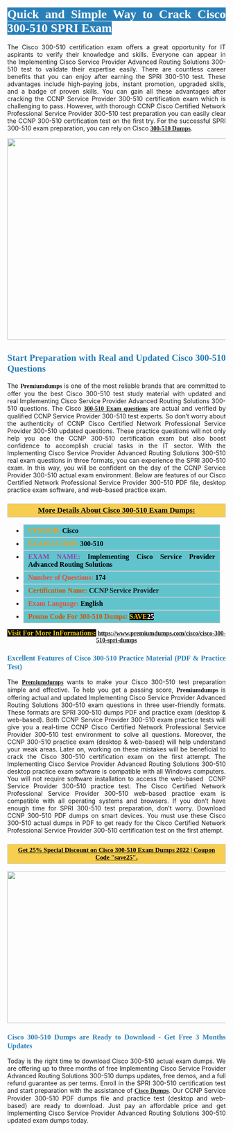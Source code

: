<h1 style="text-align: justify;"><span style="color:#ffffff;"><span style="font-family:Georgia,serif;"><strong><span style="background-color:#2980b9;">Quick and Simple Way to Crack Cisco 300-510 SPRI Exam</span></strong></span></span></h1>

<p style="text-align: justify;">The Cisco 300-510 certification exam offers a great opportunity for IT aspirants to verify their knowledge and skills. Everyone can appear in the Implementing Cisco Service Provider Advanced Routing Solutions 300-510 test to validate their expertise easily. There are countless career benefits that you can enjoy after earning the SPRI 300-510 test. These advantages include high-paying jobs, instant promotion, upgraded skills, and a badge of proven skills. You can gain all these advantages after cracking the CCNP Service Provider 300-510 certification exam which is challenging to pass. However, with thorough CCNP Cisco Certified Network Professional Service Provider 300-510 test preparation you can easily clear the CCNP 300-510 certification test on the first try. For the successful SPRI 300-510 exam preparation, you can rely on Cisco <span style="font-family:Georgia,serif;"><strong><a href="https://www.premiumdumps.com/cisco/cisco-300-510-spri-dumps">300-510 Dumps</a></strong></span>.</p>

<p style="text-align: center;"><a href="https://www.premiumdumps.com/cisco/cisco-300-510-spri-dumps"><img alt="" src="https://i.imgur.com/KJGzbJ2.jpeg" style="width: 700px; height: 465px;" /></a></p>

<h2 style="text-align: justify;"><span style="color:#2980b9;"><span style="font-family:Georgia,serif;"><strong>Start Preparation with Real and Updated Cisco 300-510 Questions</strong></span></span></h2>

<p style="text-align: justify;">The <span style="font-size:14px;"><span style="font-family:Georgia,serif;"><strong>Premiumdumps</strong></span></span> is one of the most reliable brands that are committed to offer you the best Cisco 300-510 test study material with updated and real Implementing Cisco Service Provider Advanced Routing Solutions 300-510 questions. The Cisco <span style="font-family:Georgia,serif;"><strong><a href="https://www.premiumdumps.com/cisco/cisco-300-510-spri-dumps">300-510 Exam questions</a></strong></span> are actual and verified by qualified CCNP Service Provider 300-510 test experts. So don’t worry about the authenticity of CCNP Cisco Certified Network Professional Service Provider 300-510 updated questions. These practice questions will not only help you ace the CCNP 300-510 certification exam but also boost confidence to accomplish crucial tasks in the IT sector. With the Implementing Cisco Service Provider Advanced Routing Solutions 300-510 real exam questions in three formats, you can experience the SPRI 300-510 exam. In this way, you will be confident on the day of the CCNP Service Provider 300-510 actual exam environment. Below are features of our Cisco Certified Network Professional Service Provider 300-510 PDF file, desktop practice exam software, and web-based practice exam.</p>

<h3 style="background: #f7ce50; border: 1px solid rgb(204, 204, 204); padding: 5px 10px; text-align: center;"><span style="font-family:Georgia,serif;"><u><u><span style="color:#000000;"><span style="font-size:11pt"><span style="line-height:normal"><b><span style="font-size:13.0pt"><span cambria="">More Details About Cisco 300-510 Exam Dumps:</span></span></b></span></span></span></u></u></span></h3>

<ul>
	<li style="margin:0cm 10pt">
	<div style="background:#61c4cd; border: 1px solid rgb(204, 204, 204); padding: 5px 10px; text-align: justify;"><span style="font-family:Georgia,serif;"><span style="font-size:11pt"><span style="line-height:normal"><b><span style="font-size:12.0pt"><span new="" roman="" times=""><span style="color:#f39c12;">VENDOR:</span> <span style="color:#000000;">Cisco</span></span></span></b></span></span></span></div>
	</li>
	<li style="margin:0cm 10pt">
	<div style="background: #61c4cd; border: 1px solid rgb(204, 204, 204); padding: 5px 10px; text-align: justify;"><span style="font-family:Georgia,serif;"><span style="font-size:11pt"><span style="line-height:normal"><b><span style="font-size:12.0pt"><span new="" roman="" times=""><span style="color:#f39c12;">EXAM CCODE:</span> <span style="color:#000000;">300-510</span></span></span></b></span></span></span></div>
	</li>
	<li style="margin:0cm 10pt">
	<div style="background: #61c4cd; border: 1px solid rgb(204, 204, 204); padding: 5px 10px; text-align: justify;"><span style="font-family:Georgia,serif;"><span style="font-size:11pt"><span style="line-height:normal"><b><span style="font-size:12.0pt"><span new="" roman="" times=""><span style="color:#8e44ad;">EXAM NAME:</span> <span style="color:#000000;">Implementing Cisco Service Provider Advanced Routing Solutions</span></span></span></b></span></span></span></div>
	</li>
	<li style="margin:0cm 10pt">
	<div style="background: #61c4cd; border: 1px solid rgb(204, 204, 204); padding: 5px 10px;"><span style="font-family:Georgia,serif;"><span style="font-size:11pt"><span style="line-height:normal"><b><span style="font-size:12.0pt"><span new="" roman="" times=""><span style="color:#e74c3c;">Number of Questions:</span><span style="color:#000000;"><span style="color:#f1c40f;"> </span>174</span></span></span></b></span></span></span></div>
	</li>
	<li style="margin:0cm 10pt">
	<div style="background: #61c4cd; border: 1px solid rgb(204, 204, 204); padding: 5px 10px; text-align: justify;"><span style="font-family:Georgia,serif;"><span style="font-size:11pt"><span style="line-height:normal"><b><span style="font-size:12.0pt"><span new="" roman="" times=""><span style="color:#d35400;">Certification Name:</span> CCNP Service Provider</span></span></b></span></span></span></div>
	</li>
	<li style="margin:0cm 10pt">
	<div style="background: #61c4cd; border: 1px solid rgb(204, 204, 204); padding: 5px 10px; text-align: justify;"><span style="font-family:Georgia,serif;"><span style="font-size:11pt"><span style="line-height:normal"><b><span style="font-size:12.0pt"><span new="" roman="" times=""><span style="color:#e74c3c;">Exam Language:</span> <span style="color:#000000;">English</span></span></span></b></span></span></span></div>
	</li>
	<li style="margin:0cm 10pt">
	<div style="background: #61c4cd; border: 1px solid rgb(204, 204, 204); padding: 5px 10px;"><span style="font-family:Georgia,serif;"><span style="font-size:11pt"><span style="line-height:normal"><b><span style="font-size:12.0pt"><span new="" roman="" times=""><span style="color:#d35400;">Promo Code For 300-510 Dumps:</span><span style="color:#f1c40f;"> <span style="background-color:#000000;">SAVE</span></span><span style="color:#ffffff;"><span style="background-color:#000000;">25</span></span></span></span></b></span></span></span></div>
	</li>
</ul>

<p style="text-align: center;"><span style="font-family:Georgia,serif;"><strong><span style="font-size:16px;"><span style="color:#f1c40f;"><span style="background-color:#000000;">Visit For More InFormations:</span></span></span> <a href="https://www.premiumdumps.com/cisco/cisco-300-510-spri-dumps">https://www.premiumdumps.com/cisco/cisco-300-510-spri-dumps</a></strong></span></p>

<h3 style="text-align: justify;"><span style="color:#2980b9;"><span style="font-family:Georgia,serif;"><strong><strong><strong>Excellent Features of Cisco 300-510 Practice Material (PDF & Practice Test)</strong></strong></strong></span></span></h3>

<p style="text-align: justify;">The <a href="https://www.premiumdumps.com/"><span style="font-size:14px;"><span style="font-family:Georgia,serif;"><strong>Premiumdumps</strong></span></span></a> wants to make your Cisco 300-510 test preparation simple and effective. To help you get a passing score, <span style="font-size:14px;"><span style="font-family:Georgia,serif;"><strong>Premiumdumps </strong></span></span>is offering actual and updated Implementing Cisco Service Provider Advanced Routing Solutions 300-510 exam questions in three user-friendly formats. These formats are SPRI 300-510 dumps PDF and practice exam (desktop & web-based). Both CCNP Service Provider 300-510 exam practice tests will give you a real-time CCNP Cisco Certified Network Professional Service Provider 300-510 test environment to solve all questions. Moreover, the CCNP 300-510 practice exam (desktop & web-based) will help understand your weak areas. Later on, working on these mistakes will be beneficial to crack the Cisco 300-510 certification exam on the first attempt. The Implementing Cisco Service Provider Advanced Routing Solutions 300-510 desktop practice exam software is compatible with all Windows computers. You will not require software installation to access the web-based  CCNP Service Provider 300-510 practice test. The Cisco Certified Network Professional Service Provider 300-510 web-based practice exam is compatible with all operating systems and browsers. If you don’t have enough time for SPRI 300-510 test preparation, don’t worry. Download CCNP 300-510 PDF dumps on smart devices. You must use these Cisco 300-510 actual dumps in PDF to get ready for the Cisco Certified Network Professional Service Provider 300-510 certification test on the first attempt.</p>

<h3 style="background: rgb(247, 206, 80); border: 1px solid rgb(204, 204, 204); padding: 5px 10px; text-align: center;"><span style="font-family:Georgia,serif;"><u><span style="color:#000000;"><span style="font-size:11pt;"><span style="line-height:normal;"><b><span cambria="">Get 25% Special Discount on Cisco 300-510 Exam Dumps 2022 | Coupon Code "save25".</span></b></span></span></span></u></span></h3>

<p style="text-align: center;"><strong><strong><a href="https://www.premiumdumps.com/cisco/cisco-300-510-spri-dumps"><img alt="" src="https://i.imgur.com/F18GQwv.jpeg" style="width: 700px; height: 350px;" /></a></strong></strong></p>

<h3 style="text-align: justify;"><strong><span style="color:#2980b9;"><span style="font-family:Georgia,serif;"><strong><strong><strong>Cisco 300-510 Dumps are Ready to Download - Get Free 3 Months Updates</strong></strong></strong></span></span></strong></h3>

<p style="text-align: justify;">Today is the right time to download Cisco 300-510 actual exam dumps. We are offering up to three months of free Implementing Cisco Service Provider Advanced Routing Solutions 300-510 dumps updates, free demos, and a full refund guarantee as per terms. Enroll in the SPRI 300-510 certification test and start preparation with the assistance of <span style="font-family:Georgia,serif;"><strong><a href="https://www.premiumdumps.com/cisco-exam-dumps">Cisco Dumps</a></strong></span>. Our CCNP Service Provider 300-510 PDF dumps file and practice test (desktop and web-based) are ready to download. Just pay an affordable price and get Implementing Cisco Service Provider Advanced Routing Solutions 300-510 updated exam dumps today.</p>
